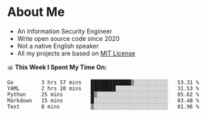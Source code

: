 # About Me

- An Information Security Engineer
- Write open source code since 2020
- Not a native English speaker
- All my projects are based on [MIT License](https://opensource.org/licenses/MIT)

📊 **This Week I Spent My Time On:**
<!--START_SECTION:waka-->
```text
Go         3 hrs 57 mins   █████████████▒░░░░░░░░░░░   53.31 % 
YAML       2 hrs 20 mins   ████████░░░░░░░░░░░░░░░░░   31.53 % 
Python     25 mins         █▒░░░░░░░░░░░░░░░░░░░░░░░   05.62 % 
Markdown   15 mins         █░░░░░░░░░░░░░░░░░░░░░░░░   03.48 % 
Text       8 mins          ▒░░░░░░░░░░░░░░░░░░░░░░░░   01.96 % 
```
<!--END_SECTION:waka-->

